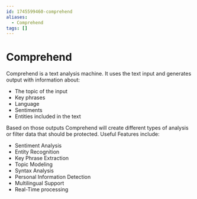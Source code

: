 ```yaml
---
id: 1745599460-comprehend
aliases:
  - Comprehend
tags: []
---
```


# Comprehend
Comprehend is a text analysis machine. It uses the text input and generates output with information about:
- The topic of the input
- Key phrases
- Language
- Sentiments
- Entities included in the text

Based on those outputs Comprehend will create different types of analysis or filter data that should be protected.
Useful Features include:

- Sentiment Analysis
- Entity Recognition
- Key Phrase Extraction
- Topic Modeling
- Syntax Analysis
- Personal Information Detection
- Multilingual Support
- Real-Time processing


